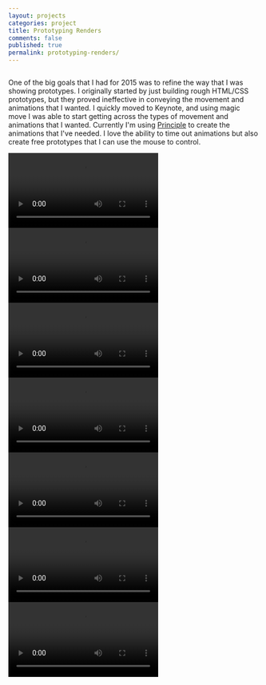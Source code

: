 ```yaml
---
layout: projects
categories: project
title: Prototyping Renders
comments: false
published: true
permalink: prototyping-renders/
---
```

<div class="row clearfix">
<!-- 	<div class="column full">
		<ul>
			<li>Lead Designer: Anthony Nguyen</li>
			<li>Dev Team: <a href="https://www.inverseparadox.com/" target="_blank">Inverse Paradox</a></li>
		</ul>
	</div> -->
	<div class="column full">
		<p>One of the big goals that I had for 2015 was to refine the way that I was showing prototypes. I originally started by just building rough HTML/CSS prototypes, but they proved ineffective in conveying the movement and animations that I wanted. I quickly moved to Keynote, and using magic move I was able to start getting across the types of movement and animations that I wanted. Currently I'm using <a href="http://principleformac.com/" target="_blank">Principle</a> to create the animations that I've needed. I love the ability to time out animations but also create free prototypes that I can use the mouse to control.</p>
	</div>
</div>

<div class="row clearfix  project-image">
	<video class="column half medium-half" id="sampleMovie" src="/img/proj/prototyping/music.mov" controls loop></video>
	<video class="column half medium-half" id="sampleMovie" src="/img/proj/prototyping/switch.mov" controls loop></video>
</div>
<div class="row clearfix  project-image">
	<video class="column half medium-half" id="sampleMovie" src="/img/proj/prototyping/button.mov" controls loop></video>
	<video class="column half medium-half" id="sampleMovie" src="/img/proj/prototyping/signin.mov" controls loop></video>
</div>
<div class="row clearfix  project-image">
	<video class="column third" id="sampleMovie" src="/img/proj/prototyping/ecomm-app.mov" controls loop></video>
	<video class="column third" id="sampleMovie" src="/img/proj/prototyping/finance-app.mov" controls loop></video>
	<video class="column third" id="sampleMovie" src="/img/proj/prototyping/music-app.mov" controls loop></video>
</div>
